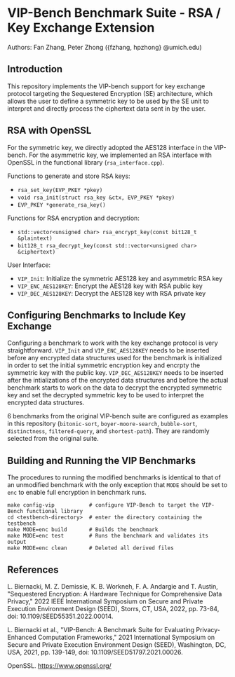# VIP-Bench Benchmark Suite - RSA / Key Exchange Extension
Authors: Fan Zhang, Peter Zhong ({fzhang, hpzhong} @umich.edu)

## Introduction
This repository implements the VIP-bench support for key exchange protocol targeting the Sequestered Encryption (SE) architecture, which allows the user to define a symmetric key to be used by the SE unit to interpret and directly process the ciphertext data sent in by the user. 

## RSA with OpenSSL
For the symmetric key, we directly adopted the AES128 interface in the VIP-bench. For the asymmetric key, we implemented an RSA interface with OpenSSL in the functional library (``rsa_interface.cpp``). 

Functions to generate and store RSA keys:
* ``rsa_set_key(EVP_PKEY *pkey)``
* ``void rsa_init(struct rsa_key &ctx, EVP_PKEY *pkey)``
* ``EVP_PKEY *generate_rsa_key()``

Functions for RSA encryption and decryption:
* ``std::vector<unsigned char> rsa_encrypt_key(const bit128_t &plaintext)``
* ``bit128_t rsa_decrypt_key(const std::vector<unsigned char> &ciphertext)``


User Interface:
* ``VIP_Init``: Initialize the symmetric AES128 key and asymmetric RSA key
* ``VIP_ENC_AES128KEY``: Encrypt the AES128 key with RSA public key
* ``VIP_DEC_AES128KEY``: Decrypt the AES128 key with RSA private key


## Configuring Benchmarks to Include Key Exchange
Configuring a benchmark to work with the key exchange protocol is very straightforward. ``VIP_Init`` and `VIP_ENC_AES128KEY` needs to be inserted before any encrypted data structures used for the benchmark is initialized in order to set the initial symmetric encryption key and encrpty the symmetric key with the public key. ``VIP_DEC_AES128KEY`` needs to be inserted after the intializations of the encrypted data structures and before the actual benchmark starts to work on the data to decrypt the encrypted symmetric key and set the decrypted symmetric key to be used to interpret the encrypted data structures.

6 benchmarks from the original VIP-bench suite are configured as examples in this repository (``bitonic-sort``, ``boyer-moore-search``, ``bubble-sort``, ``distinctness``, ``filtered-query``, and ``shortest-path``). They are randomly selected from the original suite.

## Building and Running the VIP Benchmarks
The procedures to running the modified benchmarks is identical to that of an unmodified benchmark with the only exception that ``MODE`` should be set to ``enc`` to enable full encryption in benchmark runs.

```
make config-vip           # configure VIP-Bench to target the VIP-Bench functional library
cd <testbench-directory>  # enter the directory containing the testbench
make MODE=enc build       # Builds the benchmark
make MODE=enc test        # Runs the benchmark and validates its output
make MODE=enc clean       # Deleted all derived files
```

## References

L. Biernacki, M. Z. Demissie, K. B. Workneh, F. A. Andargie and T. Austin, "Sequestered Encryption: A Hardware Technique for Comprehensive Data Privacy," 2022 IEEE International Symposium on Secure and Private Execution Environment Design (SEED), Storrs, CT, USA, 2022, pp. 73-84, doi: 10.1109/SEED55351.2022.00014.

L. Biernacki et al., "VIP-Bench: A Benchmark Suite for Evaluating Privacy-Enhanced Computation Frameworks," 2021 International Symposium on Secure and Private Execution Environment Design (SEED), Washington, DC, USA, 2021, pp. 139-149, doi: 10.1109/SEED51797.2021.00026.

OpenSSL. https://www.openssl.org/